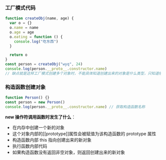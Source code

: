 ### 工厂模式代码

```js
function createObj(name, age) {
  var o = {}
  o.name = name
  o.age = age
  o.eating = function () {
    console.log("吃东西")
  }

  return o
}
const person = createObj("wyq", 24)
console.log(person.__proto__.constructor.name)
// 缺点就是这样工厂模式创建多个对象时，不能具体知道创建出来的对象是什么类型，只知道他是Object不知道他是createObj
```

### 构造函数创建对象

```js
function Person() {}
const person = new Person()
console.log(person.__proto__.constructor.name) // 获取构造函数名称
```

**new 操作符调用函数时发生了什么**：

- 在内存中创建一个新的对象
- 这个对象内部的[[prototype]]属性会被赋值为该构造函数的 prototype 属性
- 构造函数内部 this 指向创建出来的新对象
- 执行函数内部代码
- 如果构造函数没有返回非空对象，则返回创建出来的新对象
